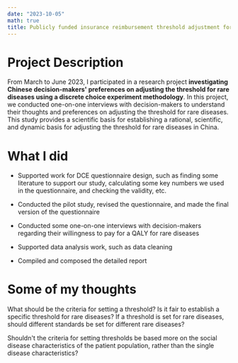 ```yaml
---
date: "2023-10-05"
math: true
title: Publicly funded insurance reimbursement threshold adjustment for rare diseases---an equity-based approach among decision-makers
---
```


# **Project Description**

From March to June 2023, I participated in a research project **investigating Chinese decision-makers' preferences on adjusting the threshold for rare diseases using a discrete choice experiment methodology**. In this project, we conducted one-on-one interviews with decision-makers to understand their thoughts and preferences on adjusting the threshold for rare diseases. This study provides a scientific basis for establishing a rational, scientific, and dynamic basis for adjusting the threshold for rare diseases in China.

# **What I did**

-   Supported work for DCE questionnaire design, such as finding some literature to support our study, calculating some key numbers we used in the questionnaire, and checking the validity, etc.

-   Conducted the pilot study, revised the questionnaire, and made the final version of the questionnaire

-   Conducted some one-on-one interviews with decision-makers regarding their willingness to pay for a QALY for rare diseases

-   Supported data analysis work, such as data cleaning

-   Compiled and composed the detailed report

# **Some of my thoughts**

What should be the criteria for setting a threshold? Is it fair to establish a specific threshold for rare diseases? If a threshold is set for rare diseases, should different standards be set for different rare diseases?

Shouldn't the criteria for setting thresholds be based more on the social disease characteristics of the patient population, rather than the single disease characteristics?
